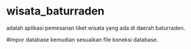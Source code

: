 # wisata_baturraden

adalah aplikasi pemesanan tiket wisata yang ada di daerah baturraden.

#impor database kemudian sesuaikan file koneksi database.